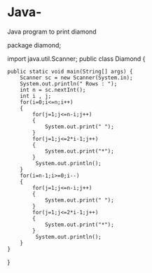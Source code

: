 # Java-
Java program to print diamond

package diamond;

import java.util.Scanner;
public class Diamond {

    public static void main(String[] args) {
        Scanner sc = new Scanner(System.in);
        System.out.println(" Rows : ");
        int n = sc.nextInt();
        int i , j;
        for(i=0;i<=n;i++)
        {
            for(j=1;j<=n-i;j++)
            {
                System.out.print(" ");
            }
            for(j=1;j<=2*i-1;j++)
            {
                System.out.print("*");
            }
             System.out.println();
        }
        for(i=n-1;i>=0;i--)
        {
            for(j=1;j<=n-i;j++)
            {
                System.out.print(" ");
            }
            for(j=1;j<=2*i-1;j++)
            {
                System.out.print("*");
            }
             System.out.println();
        }
    }
    
}
